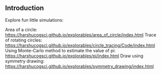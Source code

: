 ## Introduction
Explore fun little simulations:

Area of a circle: https://harshucogsci.github.io/explorables/area_of_circle/index.html
Trace of rotating circles: https://harshucogsci.github.io/explorables/circle_tracing/Code/index.html
Using Monte-Carlo method to estimate the value of pi: https://harshucogsci.github.io/explorables/pi/index.html
Draw using symmetry drawing: https://harshucogsci.github.io/explorables/symmetry_drawing/index.html
